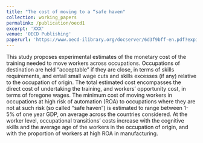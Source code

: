 ```yaml
---
title: "The cost of moving to a “safe haven"
collection: working_papers
permalink: /publication/oecd1
excerpt: 'XXX'
venue: 'OECD Publishing'
paperurl: 'https://www.oecd-ilibrary.org/docserver/6d3f9bff-en.pdf?expires=1569185084&id=id&accname=guest&checksum=1C4B36F70CBD8EBAC1F3CD012EDA4C5D'
---
```

This study proposes experimental estimates of the monetary cost of the training needed to move workers across occupations. Occupations of destination are held “acceptable” if they are close, in terms of skills requirements, and entail small wage cuts and skills excesses (if any) relative to the occupation of origin.
The total estimated cost encompasses the direct cost of undertaking the training, and workers’ opportunity cost, in terms of foregone wages. The minimum cost of moving workers in occupations at high risk of automation (ROA) to occupations where they are not at such risk (so called “safe haven”) is estimated to range between 1-5% of one year GDP, on average across the countries considered.
At the worker level, occupational transitions’ costs increase with the cognitive skills and the average age of the workers in the occupation of origin, and with the proportion of workers at high ROA in manufacturing.
